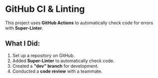 # GitHub CI & Linting

This project uses **GitHub Actions** to automatically check code for errors with **Super-Linter**.

## What I Did:

1. Set up a repository on GitHub.
2.  Added **Super-Linter** to automatically check code.
3.  Created a **"dev" branch** for development.
4. Conducted a **code review** with a teammate.